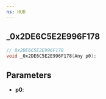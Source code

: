 ```yaml
---
ns: HUD
---
```

## _0x2DE6C5E2E996F178

```c
// 0x2DE6C5E2E996F178
void _0x2DE6C5E2E996F178(Any p0);
```


## Parameters
* **p0**: 

